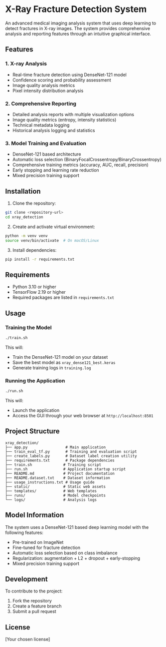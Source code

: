 # X-Ray Fracture Detection System

An advanced medical imaging analysis system that uses deep learning to detect fractures in X-ray images. The system provides comprehensive analysis and reporting features through an intuitive graphical interface.

## Features

### 1. X-ray Analysis
- Real-time fracture detection using DenseNet-121 model
- Confidence scoring and probability assessment
- Image quality analysis metrics
- Pixel intensity distribution analysis

### 2. Comprehensive Reporting
- Detailed analysis reports with multiple visualization options
- Image quality metrics (entropy, intensity statistics)
- Technical metadata logging
- Historical analysis logging and statistics

### 3. Model Training and Evaluation
- DenseNet-121 based architecture
- Automatic loss selection (BinaryFocalCrossentropy/BinaryCrossentropy)
- Comprehensive training metrics (accuracy, AUC, recall, precision)
- Early stopping and learning rate reduction
- Mixed precision training support

## Installation

1. Clone the repository:
```bash
git clone <repository-url>
cd xray_detection
```

2. Create and activate virtual environment:
```bash
python -m venv venv
source venv/bin/activate  # On macOS/Linux
```

3. Install dependencies:
```bash
pip install -r requirements.txt
```

## Requirements

- Python 3.10 or higher
- TensorFlow 2.19 or higher
- Required packages are listed in `requirements.txt`

## Usage

### Training the Model
```bash
./train.sh
```
This will:
- Train the DenseNet-121 model on your dataset
- Save the best model as `xray_dense121_best.keras`
- Generate training logs in `training.log`

### Running the Application
```bash
./run.sh
```
This will:
- Launch the application
- Access the GUI through your web browser at `http://localhost:8501`

## Project Structure

```
xray_detection/
├── app.py                 # Main application
├── train_eval_tf.py       # Training and evaluation script
├── create_labels.py       # Dataset label creation utility
├── requirements.txt       # Package dependencies
├── train.sh              # Training script
├── run.sh                # Application startup script
├── README.md             # Project documentation
├── README.dataset.txt    # Dataset information
├── usage_instructions.txt # Usage guide
├── static/               # Static web assets
├── templates/            # Web templates
├── runs/                 # Model checkpoints
└── logs/                 # Analysis logs
```

## Model Information

The system uses a DenseNet-121 based deep learning model with the following features:
- Pre-trained on ImageNet
- Fine-tuned for fracture detection
- Automatic loss selection based on class imbalance
- Regularization: augmentation + L2 + dropout + early-stopping
- Mixed precision training support

## Development

To contribute to the project:
1. Fork the repository
2. Create a feature branch
3. Submit a pull request

## License

[Your chosen license]
